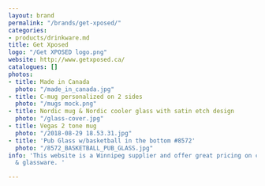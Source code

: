 ```yaml
---
layout: brand
permalink: "/brands/get-xposed/"
categories:
- products/drinkware.md
title: Get Xposed
logo: "/Get XPOSED logo.png"
website: http://www.getxposed.ca/
catalogues: []
photos:
- title: Made in Canada
  photo: "/made_in_canada.jpg"
- title: C-mug personalized on 2 sides
  photo: "/mugs mock.png"
- title: Nordic mug & Nordic cooler glass with satin etch design
  photo: "/glass-cover.jpg"
- title: Vegas 2 tone mug
  photo: "/2018-08-29 18.53.31.jpg"
- title: 'Pub Glass w/basketball in the bottom #8572'
  photo: "/8572_BASKETBALL_PUB_GLASS.jpg"
info: 'This website is a Winnipeg supplier and offer great pricing on ceramic wear
  & glassware. '

---
```

